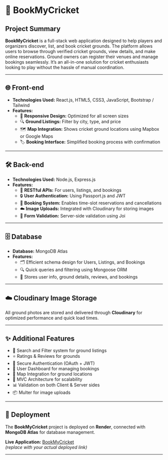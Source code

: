 # 🏏 BookMyCricket

## Project Summary
**BookMyCricket** is a full-stack web application designed to help players and organizers discover, list, and book cricket grounds. The platform allows users to browse through verified cricket grounds, view details, and make online reservations. Ground owners can register their venues and manage bookings seamlessly. It’s an all-in-one solution for cricket enthusiasts looking to play without the hassle of manual coordination.

---

## 🌐 Front-end
- **Technologies Used:** React.js, HTML5, CSS3, JavaScript, Bootstrap / Tailwind
- **Features:**
  - 📱 **Responsive Design:** Optimized for all screen sizes
  - 🔍 **Ground Listings:** Filter by city, type, and price
  - 🗺️ **Map Integration:** Shows cricket ground locations using Mapbox or Google Maps
  - 🏷️ **Booking Interface:** Simplified booking process with confirmation

---

## 🛠️ Back-end
- **Technologies Used:** Node.js, Express.js
- **Features:**
  - 🧩 **RESTful APIs:** For users, listings, and bookings
  - 🔒 **User Authentication:** Using Passport.js and JWT
  - 🧾 **Booking System:** Enables time-slot reservations and cancellations
  - ☁️ **Image Uploads:** Integrated with Cloudinary for storing images
  - 📄 **Form Validation:** Server-side validation using Joi

---

## 🗄️ Database
- **Database:** MongoDB Atlas  
- **Features:**
  - 🗂️ Efficient schema design for Users, Listings, and Bookings
  - 🔍 Quick queries and filtering using Mongoose ORM
  - 💾 Stores user info, ground details, reviews, and bookings

---

## ☁️ Cloudinary Image Storage
All ground photos are stored and delivered through **Cloudinary** for optimized performance and quick load times.

---

## ✨ Additional Features
- 🔎 Search and Filter system for ground listings  
- ⭐ Ratings & Reviews for grounds  
- 🔐 Secure Authentication (OAuth + JWT)  
- 🧾 User Dashboard for managing bookings  
- 🧭 Map Integration for ground locations  
- 🧰 MVC Architecture for scalability  
- 📊 Validation on both Client & Server sides  
- 📦 Multer for image uploads  

---

## 🚀 Deployment
The **BookMyCricket** project is deployed on **Render**, connected with **MongoDB Atlas** for database management.

**Live Application:** [BookMyCricket](https://bookmycricket.onrender.com)  
*(replace with your actual deployed link)*

---


